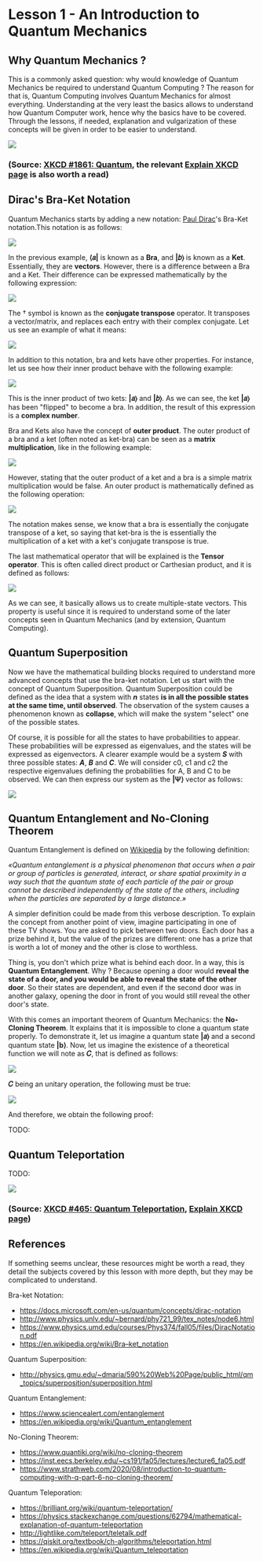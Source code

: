<h1 class="centered">Lesson 1 - An Introduction to Quantum Mechanics</h1>

## Why Quantum Mechanics ?

This is a commonly asked question: why would knowledge of Quantum Mechanics be
required to understand Quantum Computing ? The reason for that is, Quantum
Computing involves Quantum Mechanics for almost everything. Understanding at
the very least the basics allows to understand how Quantum Computer work,
hence why the basics have to be covered. Through the lessons, if needed,
explanation and vulgarization of these concepts will be given in order to be
easier to understand.

<img class="img-block centered" src="img/lesson01/xkcd-0.png">

<h3 class="img-caption centered">(Source: <a href="https://xkcd.com/1861/">XKCD #1861: Quantum</a>, the relevant <a href="https://www.explainxkcd.com/wiki/index.php/1861:_Quantum">Explain XKCD page</a> is also worth a read)</h3>


## Dirac's Bra-Ket Notation

Quantum Mechanics starts by adding a new notation: [Paul Dirac][dirac-page]'s Bra-Ket notation.This notation is as follows:

<img class="img-block centered" src="img/lesson01/dirac_notation.png">

In the previous example, **⟨𝑎|** is known as a **Bra**, and **|𝑏⟩** is known as a **Ket**.
Essentially, they are **vectors**. However, there is a difference between a Bra and a Ket.
Their difference can be expressed mathematically by the following expression:

<img class="img-block centered" src="img/lesson01/bra_ket_relation.png">

The <span class="math-formula math-exponent">†</span> symbol is known as the **conjugate transpose** operator.
It transposes a vector/matrix, and replaces each entry with their complex conjugate. Let us
see an example of what it means:

<img class="img-block centered" src="img/lesson01/dagger_example.png">

In addition to this notation, bra and kets have other properties. For instance, let us see how
their inner product behave with the following example:

<img class="img-block centered" src="img/lesson01/bra_ket_inner_product.png">

This is the inner product of two kets: **|𝑎⟩** and **|𝑏⟩**. As we can see, the ket **|𝑎⟩** has been "flipped" to become a bra. In addition, the result of this expression is a **complex number**.

Bra and Kets also have the concept of **outer product**. The outer product of a bra and a ket (often noted as ket-bra) can be seen as a **matrix multiplication**, like in the following example:

<img class="img-block centered" src="img/lesson01/outer_product_example.png">

However, stating that the outer product of a ket and a bra is a simple matrix multiplication would be false.
An outer product is mathematically defined as the following operation:

<img class="img-block centered" src="img/lesson01/outer_product_math.png">

The notation makes sense, we know that a bra is essentially the conjugate transpose of a ket, so saying
that ket-bra is the is essentially the multiplication of a ket with a ket's conjugate transpose is true. 

The last mathematical operator that will be explained is the **Tensor operator**. This is often called
direct product or Carthesian product, and it is defined as follows:

<img class="img-block centered" src="img/lesson01/carthesian-product.png">

As we can see, it basically allows us to create multiple-state vectors. This property is useful since it
is required to understand some of the later concepts seen in Quantum Mechanics (and by extension, Quantum Computing).

## Quantum Superposition

Now we have the mathematical building blocks required to understand more advanced concepts that use the
bra-ket notation. Let us start with the concept of Quantum Superposition. Quantum Superposition could
be defined as the idea that a system with ***n*** states **is in all the possible states at the same time, until observed**. The observation of the system causes a phenomenon known as **collapse**, which will make the system "select" one of the possible states.

Of course, it is possible for all the states to have probabilities to appear. These probabilities will be
expressed as eigenvalues, and the states will be expressed as eigenvectors. A clearer example would be a system
***S*** with three possible states: ***A***, ***B*** and ***C***. We will consider c<span class="math-subscript">0</span>, c<span class="math-subscript">1</span> and c<span class="math-subscript">2</span> the respective eigenvalues defining the probabilities for A, B and C to be observed. We can then express our system as the **|Ψ⟩** vector as follows:

<img class="img-block centered" src="img/lesson01/superposition-math.png">

## Quantum Entanglement and No-Cloning Theorem

Quantum Entanglement is defined on [Wikipedia][wiki-qe] by the following definition: 

*«Quantum entanglement is a physical phenomenon that occurs when a pair or group of particles is generated, interact, or share spatial proximity in a way such that the quantum state of each particle of the pair or group cannot be described independently of the state of the others, including when the particles are separated by a large distance.»*

A simpler definition could be made from this verbose description. To explain the concept from another point of view,
imagine participating in one of these TV shows. You are asked to pick between two doors. Each door has a prize behind it, but the value of the prizes are different: one has a prize that is worth a lot of money and the other is close to worthless.

Thing is, you don't which prize what is behind each door. In a way, this is **Quantum Entanglement**. Why ? Because
opening a door would **reveal the state of a door, and you would be able to reveal the state of the other door**.
So their states are dependent, and even if the second door was in another galaxy, opening the door in front of you
would still reveal the other door's state.

With this comes an important theorem of Quantum Mechanics: the **No-Cloning Theorem**. It explains that it is
impossible to clone a quantum state properly. To demonstrate it, let us imagine a quantum state **|𝑎⟩** and a second
quantum state **|b⟩**. Now, let us imagine the existence of a theoretical function we will note as **𝐶**, that is
defined as follows:

<img class="img-block centered" src="img/lesson01/no-cloning-function.png">

**𝐶** being an unitary operation, the following must be true:

<img class="img-block centered" src="img/lesson01/unitary-clone.png">

And therefore, we obtain the following proof:

TODO:

## Quantum Teleportation

TODO:

<img class="img-block centered" src="img/lesson01/xkcd-1.png">

<h3 class="img-caption centered">(Source: <a href="https://xkcd.com/465/">XKCD #465: Quantum Teleportation</a>, <a href="https://www.explainxkcd.com/wiki/index.php/465:_Quantum_Teleportation">Explain XKCD page</a>)</h3>

## References

If something seems unclear, these resources might be worth a read, they detail the subjects covered by this
lesson with more depth, but they may be complicated to understand.

Bra-ket Notation:

- https://docs.microsoft.com/en-us/quantum/concepts/dirac-notation
- http://www.physics.unlv.edu/~bernard/phy721_99/tex_notes/node6.html
- https://www.physics.umd.edu/courses/Phys374/fall05/files/DiracNotation.pdf
- https://en.wikipedia.org/wiki/Bra–ket_notation

Quantum Superposition:

- http://physics.gmu.edu/~dmaria/590%20Web%20Page/public_html/qm_topics/superposition/superposition.html

Quantum Entanglement:

- https://www.sciencealert.com/entanglement
- https://en.wikipedia.org/wiki/Quantum_entanglement

No-Cloning Theorem:

- https://www.quantiki.org/wiki/no-cloning-theorem
- https://inst.eecs.berkeley.edu/~cs191/fa05/lectures/lecture6_fa05.pdf
- https://www.strathweb.com/2020/08/introduction-to-quantum-computing-with-q-part-6-no-cloning-theorem/

Quantum Teleporation:

- https://brilliant.org/wiki/quantum-teleportation/
- https://physics.stackexchange.com/questions/62794/mathematical-explanation-of-quantum-teleportation
- http://lightlike.com/teleport/teletalk.pdf
- https://qiskit.org/textbook/ch-algorithms/teleportation.html
- https://en.wikipedia.org/wiki/Quantum_teleportation

[dirac-page]: https://en.wikipedia.org/wiki/Paul_Dirac
[wiki-qe]: https://en.wikipedia.org/wiki/Quantum_entanglement